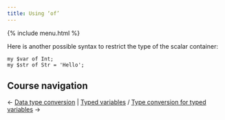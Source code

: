 ```yaml
---
title: Using ‘of’
---
```


{% include menu.html %}

Here is another possible syntax to restrict the type of the scalar container:

    my $var of Int;
    my $str of Str = 'Hello';

## Course navigation

← [Data type conversion](/raku-course/coercion) | [Typed variables](/raku-course/typed-variables) / [Type conversion for typed variables](../coercion) →
